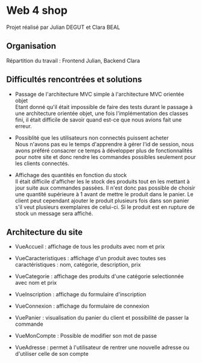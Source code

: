 # Web 4 shop

Projet réalisé par Julian DEGUT et Clara BEAL

## Organisation

Répartition du travail : Frontend Julian, Backend Clara

## Difficultés rencontrées et solutions

- Passage de l'architecture MVC simple à l'architecture MVC orientée objet <br />
Etant donné qu'il était impossible de faire des tests durant le passage à une architecture orientée objet, une fois l'implémentation des classes fini, il était difficile de savoir quand est-ce que nous avions fait une erreur.

- Possiblité que les utilisateurs non connectés puissent acheter <br />
Nous n'avons pas eu le temps d'apprendre à gérer l'id de session, nous avons préféré consacrer ce temps à développer plus de fonctionnalités pour notre site et donc rendre les commandes possibles seulement pour les clients connectés.

- Affichage des quantités en fonction du stock <br />
Il était difficile d'afficher les le stock des produits tout en les mettant à jour suite aux commandes passées. Il n'est donc pas possible de choisir une quantité supérieure à 1 avant de mettre le produit dans le panier. Le client peut cependant ajouter le produit plusieurs fois dans son panier s'il veut plusieurs exemplaires de celui-ci. Si le produit est en rupture de stock un message sera affiché.


## Architecture du site
- VueAccueil : affichage de tous les produits avec nom et prix

- VueCaracteristiques : affichage d'un produit avec toutes ses caractéristiques : nom, catégorie, description, prix

- VueCategorie : affichage des produits d'une catégorie selectionnée avec nom et prix

- VueInscription : affichage du formulaire d'inscription

- VueConnexion : affichage du formulaire de connexion

- VuePanier : visualisation du panier du client et possibilité de passer la commande

- VueMonCompte : Possible de modifier son mot de passe

- VueAdresse : permet à l'utilisateur de rentrer une nouvelle adresse ou d'utiliser celle de son compte

